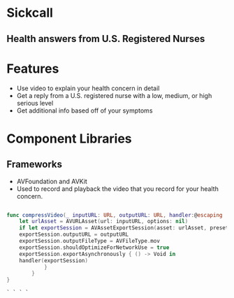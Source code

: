 #  Sickcall
## Health answers from U.S. Registered Nurses

Features
======
* Use video to explain your health concern in detail
* Get a reply from a U.S. registered nurse with a low, medium, or high serious level
* Get additional info based off of your symptoms

Component Libraries
======

Frameworks
-

* AVFoundation and AVKit
 * Used to record and playback the video that you record for your health concern.
 
```swift

func compressVideo(_ inputURL: URL, outputURL: URL, handler:@escaping (_ session: AVAssetExportSession)-> Void) {
    let urlAsset = AVURLAsset(url: inputURL, options: nil)
    if let exportSession = AVAssetExportSession(asset: urlAsset, presetName: AVAssetExportPresetMediumQuality) {
    exportSession.outputURL = outputURL
    exportSession.outputFileType = AVFileType.mov
    exportSession.shouldOptimizeForNetworkUse = true
    exportSession.exportAsynchronously { () -> Void in
    handler(exportSession)
            }
        }
}

` ` ` `

